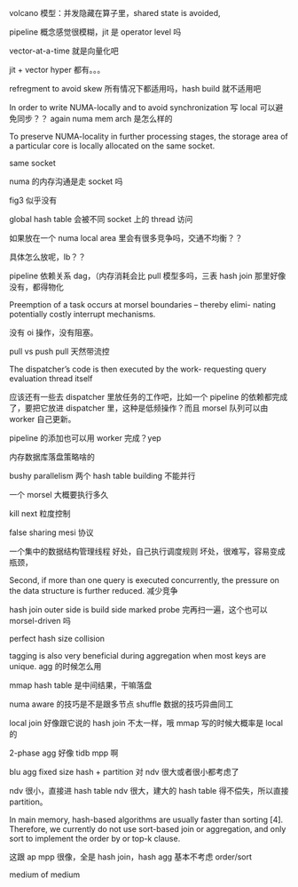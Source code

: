 volcano 模型：并发隐藏在算子里，shared state is avoided,


pipeline 概念感觉很模糊，jit 是 operator level 吗

vector-at-a-time 就是向量化吧

jit + vector hyper 都有。。。

refregment to avoid skew 所有情况下都适用吗，hash build 就不适用吧

In order to write NUMA-locally and to avoid synchronization 
写 local 可以避免同步？？ again numa mem arch 是怎么样的


To preserve NUMA-locality in further processing stages, the storage area of a particular core is locally allocated on the same socket.

same socket

numa 的内存沟通是走 socket 吗

fig3 似乎没有

global hash table 会被不同 socket 上的 thread 访问

如果放在一个 numa local area 里会有很多竞争吗，交通不均衡？？

具体怎么放呢，lb？？

pipeline 依赖关系 dag，（内存消耗会比 pull 模型多吗，三表 hash join 那里好像没有，都得物化


Preemption of a task occurs at morsel boundaries – thereby elimi- nating potentially costly interrupt mechanisms.

没有 oi 操作，没有阻塞。

pull vs push pull 天然带流控

The dispatcher’s code is then executed by the work- requesting query evaluation thread itself

应该还有一些去 dispatcher 里放任务的工作吧，比如一个 pipeline 的依赖都完成了，要把它放进 dispatcher 里，这种是低频操作？而且 morsel 队列可以由 worker 自己更新。

pipeline 的添加也可以用 worker 完成？yep

内存数据库落盘策略啥的

bushy parallelism
两个 hash table building 不能并行

一个 morsel 大概要执行多久

kill next 粒度控制

false sharing 
mesi 协议

一个集中的数据结构管理线程
好处，自己执行调度规则
坏处，很难写，容易变成瓶颈，

Second, if more than one query is executed concurrently, the pressure on the data structure is further reduced.
减少竞争

hash join
outer side is build side
marked
probe 完再扫一遍，这个也可以 morsel-driven 吗

perfect hash size
collision

tagging is also very beneficial during aggregation when most keys are unique.
agg 的时候怎么用

mmap
hash table 是中间结果，干嘛落盘

numa aware 的技巧是不是跟多节点 shuffle 数据的技巧异曲同工

local join 好像跟它说的 hash join 不太一样，哦 mmap 写的时候大概率是 local 的

2-phase agg 好像 tidb mpp 啊

blu agg
fixed size hash + partition
对 ndv 很大或者很小都考虑了

ndv 很小，直接进 hash table
ndv 很大，建大的 hash table 得不偿失，所以直接 partition。

In main memory, hash-based algorithms are usually faster than sorting [4]. Therefore, we currently do not use sort-based join or aggregation, and only sort to implement the order by or top-k clause.

这跟 ap mpp 很像，全是 hash join，hash agg 基本不考虑 order/sort

medium of medium